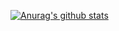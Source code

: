 [![Anurag's github stats](https://github-readme-stats.vercel.app/api?username=VarChar42)](https://github.com/anuraghazra/github-readme-stats)
